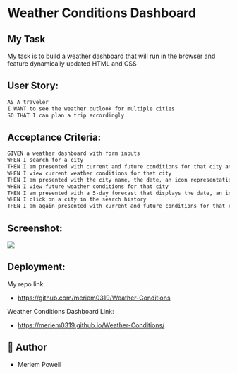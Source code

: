 # Weather Conditions Dashboard

## My Task

My task is to build a weather dashboard that will run in the browser and feature dynamically updated HTML and CSS

## User Story:

```md
AS A traveler
I WANT to see the weather outlook for multiple cities
SO THAT I can plan a trip accordingly
```

## Acceptance Criteria:

```md
GIVEN a weather dashboard with form inputs
WHEN I search for a city
THEN I am presented with current and future conditions for that city and that city is added to the search history
WHEN I view current weather conditions for that city
THEN I am presented with the city name, the date, an icon representation of weather conditions, the temperature, the humidity, and the the wind speed
WHEN I view future weather conditions for that city
THEN I am presented with a 5-day forecast that displays the date, an icon representation of weather conditions, the temperature, the wind speed, and the humidity
WHEN I click on a city in the search history
THEN I am again presented with current and future conditions for that city
```

## Screenshot:

<img src="./">

## Deployment:

My repo link:

- https://github.com/meriem0319/Weather-Conditions

Weather Conditions Dashboard Link:

- https://meriem0319.github.io/Weather-Conditions/

## 📜 Author

- Meriem Powell

